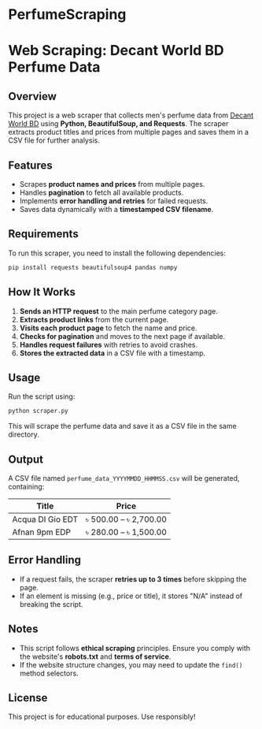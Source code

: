 # PerfumeScraping
# Web Scraping: Decant World BD Perfume Data

## Overview
This project is a web scraper that collects men's perfume data from [Decant World BD](https://decantworldbd.com/) using **Python, BeautifulSoup, and Requests**. The scraper extracts product titles and prices from multiple pages and saves them in a CSV file for further analysis.

## Features
- Scrapes **product names and prices** from multiple pages.
- Handles **pagination** to fetch all available products.
- Implements **error handling and retries** for failed requests.
- Saves data dynamically with a **timestamped CSV filename**.

## Requirements
To run this scraper, you need to install the following dependencies:

```bash
pip install requests beautifulsoup4 pandas numpy
```

## How It Works
1. **Sends an HTTP request** to the main perfume category page.
2. **Extracts product links** from the current page.
3. **Visits each product page** to fetch the name and price.
4. **Checks for pagination** and moves to the next page if available.
5. **Handles request failures** with retries to avoid crashes.
6. **Stores the extracted data** in a CSV file with a timestamp.

## Usage
Run the script using:

```bash
python scraper.py
```

This will scrape the perfume data and save it as a CSV file in the same directory.

## Output
A CSV file named `perfume_data_YYYYMMDD_HHMMSS.csv` will be generated, containing:

| Title | Price |
|--------|--------|
| Acqua DI Gio EDT | ৳ 500.00 – ৳ 2,700.00 |
| Afnan 9pm EDP | ৳ 280.00 – ৳ 1,500.00 |

## Error Handling
- If a request fails, the scraper **retries up to 3 times** before skipping the page.
- If an element is missing (e.g., price or title), it stores "N/A" instead of breaking the script.

## Notes
- This script follows **ethical scraping** principles. Ensure you comply with the website's **robots.txt** and **terms of service**.
- If the website structure changes, you may need to update the `find()` method selectors.

## License
This project is for educational purposes. Use responsibly!

